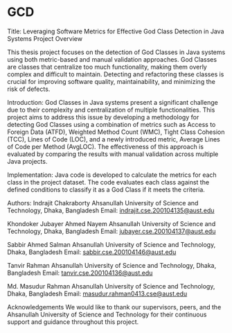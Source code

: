 # GCD
Title: Leveraging Software Metrics for Effective God Class Detection in Java Systems
Project Overview

This thesis project focuses on the detection of God Classes in Java systems using both metric-based and manual validation approaches. God Classes are classes that centralize too much functionality, making them overly complex and difficult to maintain. Detecting and refactoring these classes is crucial for improving software quality, maintainability, and minimizing the risk of defects.

Introduction:
God Classes in Java systems present a significant challenge due to their complexity and centralization of multiple functionalities. This project aims to address this issue by developing a methodology for detecting God Classes using a combination of metrics such as Access to Foreign Data (ATFD), Weighted Method Count (WMC), Tight Class Cohesion (TCC), Lines of Code (LOC), and a newly introduced metric, Average Lines of Code per Method (AvgLOC). The effectiveness of this approach is evaluated by comparing the results with manual validation across multiple Java projects.

Implementation: 
Java code is developed to calculate the metrics for each class in the project dataset. The code evaluates each class against the defined conditions to classify it as a God Class if it meets the criteria.

Authors:
Indrajit Chakraborty
Ahsanullah University of Science and Technology, Dhaka, Bangladesh
Email: indrajit.cse.200104135@aust.edu

Khondoker Jubayer Ahmed Nayem
Ahsanullah University of Science and Technology, Dhaka, Bangladesh
Email: jubayer.cse.200104137@aust.edu

Sabbir Ahmed Salman
Ahsanullah University of Science and Technology, Dhaka, Bangladesh
Email: sabbir.cse.200104146@aust.edu

Tanvir Rahman
Ahsanullah University of Science and Technology, Dhaka, Bangladesh
Email: tanvir.cse.200104136@aust.edu

Md. Masudur Rahman
Ahsanullah University of Science and Technology, Dhaka, Bangladesh
Email: masudur.rahman0413.cse@aust.edu

Acknowledgements
We would like to thank our supervisors, peers, and the Ahsanullah University of Science and Technology for their continuous support and guidance throughout this project.
